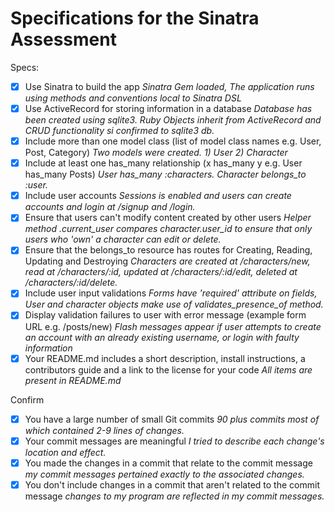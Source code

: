 # Specifications for the Sinatra Assessment

Specs:
- [x] Use Sinatra to build the app
    *Sinatra Gem loaded, The application runs using methods and conventions local to Sinatra DSL*
- [x] Use ActiveRecord for storing information in a database
    *Database has been created using sqlite3.  Ruby Objects inherit from ActiveRecord and CRUD functionality si confirmed to sqlite3 db.*
- [x] Include more than one model class (list of model class names e.g. User, Post, Category)
    *Two models were created. 1) User 2) Character*
- [x] Include at least one has_many relationship (x has_many y e.g. User has_many Posts)
    *User has_many :characters.  Character belongs_to :user.*
- [x] Include user accounts
    *Sessions is enabled and users can create accounts and login at /signup and /login.*
- [x] Ensure that users can't modify content created by other users
    *Helper method .current_user compares character.user_id to ensure that only users who 'own' a character can edit or delete.*
- [x] Ensure that the belongs_to resource has routes for Creating, Reading, Updating and Destroying
    *Characters are created at /characters/new, read at /characters/:id, updated at /characters/:id/edit, deleted at /characters/:id/delete.*
- [x] Include user input validations
    *Forms have 'required' attribute on fields, User and character objects make use of validates_presence_of method.*
- [x] Display validation failures to user with error message (example form URL e.g. /posts/new)
    *Flash messages appear if user attempts to create an account with an already existing username, or login with faulty information*
- [x] Your README.md includes a short description, install instructions, a contributors guide and a link to the license for your code
    *All items are present in README.md*

Confirm
- [x] You have a large number of small Git commits
    *90 plus commits most of which contained 2-9 lines of changes.*
- [x] Your commit messages are meaningful
    *I tried to describe each change's location and effect.*
- [x] You made the changes in a commit that relate to the commit message
    *my commit messages pertained exactly to the associated changes.*
- [x] You don't include changes in a commit that aren't related to the commit message
    *changes to my program are reflected in my commit messages.*
